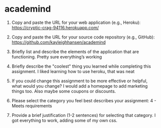 # academind

1. Copy and paste the URL for your web application (e.g., Heroku):
  https://cryptic-crag-94116.herokuapp.com/

2. Copy and paste the URL for your source code repository (e.g., GitHub):
  https://github.com/kayleighhansen/academind

3. Briefly list and describe the elements of the application that are functioning.
  Pretty sure everything’s working

5. Briefly describe the "coolest" thing you learned while completing this assignment.
  I liked learning how to use heroku, that was neat

6. If you could change this assignment to be more effective or helpful, what would you change?
  I would add a homepage to add marketing things too. Also maybe some coupons or discounts.

7. Please select the category you feel best describes your assignment: 4 - Meets requirements

8. Provide a brief justification (1-2 sentences) for selecting that category. 
  I got everything to work, adding some of my own css.
